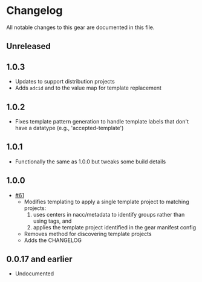 # Changelog

All notable changes to this gear are documented in this file.

## Unreleased

## 1.0.3

* Updates to support distribution projects
* Adds `adcid` and to the value map for template replacement

## 1.0.2

* Fixes template pattern generation to handle template labels that don't have a
  datatype (e.g., 'accepted-template')

## 1.0.1

* Functionally the same as 1.0.0 but tweaks some build details

## 1.0.0

* [#61](https://github.com/naccdata/flywheel-gear-extensions/pull/61) 
  * Modifies templating to apply a single template project to matching projects:
    1. uses centers in nacc/metadata to identify groups rather than using tags, and
    2. applies the template project identified in the gear manifest config
  * Removes method for discovering template projects
  * Adds the CHANGELOG

## 0.0.17 and earlier

* Undocumented
